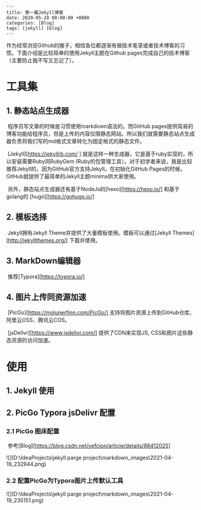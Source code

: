 ```
---
title: 第一篇Jekyll博客
date: 2020-05-28 00:00:00 +0800
categories: [Blog]
tags: [jekyll] [blog] 
---
```

​		作为经常浏览Github的猴子，相信各位都逐渐有做技术笔录或者技术博客的习惯。下面介绍是比较简单的使用Jekyll主题在Github pages完成自己的技术博客（主要防止我不写又忘记了）。

# 工具集

## 1. 静态站点生成器

​		程序员写文章的时候是习惯使用markdown语法的。而GitHub pages提供简易的博客功能给程序员，但是上传的内容仅限静态网站。所以我们就需要静态站点生成器负责将我们写的md格式文章转化为固定格式的静态文件。

​		[Jekyll][https://jekyllrb.com/ ] 就是这样一种生成器，它是基于ruby实现的，所以安装需要Ruby同RubyGem (Ruby的包管理工具）。对于初学者来说，我是比较推荐Jekyll的，因为GitHub官方支持Jekyll。在初始化GitHub Pages的时候，GitHub就提供了最简单的Jekyll主题minima供大家使用。

​	另外，静态站点生成器还有基于NodeJs的[hexo][https://hexo.io/] 和基于golang的 [hugo][https://gohugo.io/]

## 2. 模板选择

​		Jekyll拥有Jekyll Theme并提供了大量模板使用。模板可以通过[Jekyll Themes][http://jekyllthemes.org/] 下载并使用。

## 3. MarkDown编辑器

​		推荐[Typora][https://typora.io/]

## 4. 图片上传同资源加速

​	 [PicGo][https://molunerfinn.com/PicGo/] 支持将图片资源上传到GitHub仓库、阿里云OSS、腾讯云COS。

​	[jsDelivr][https://www.jsdelivr.com/] 提供了CDN来实现JS, CSS和图片这些静态资源的访问加速。



# 使用

## 1. Jekyll 使用



## 2. PicGo Typora jsDelivr 配置

### 2.1 PicGo 图床配置

​			参考[Blog][https://blog.csdn.net/yefcion/article/details/88412025]

![](D:\IdeaProjects\jekyll parge project\markdown_images\2021-04-19_232944.png)

### 2.2 配置PicGo为Typora图片上传默认工具

![](D:\IdeaProjects\jekyll parge project\markdown_images\2021-04-19_235151.png)